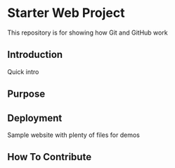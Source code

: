 # Starter Web Project

This repository is for showing how Git and GitHub work 

## Introduction

Quick intro

## Purpose

## Deployment

Sample website with plenty of files for demos

## How To Contribute